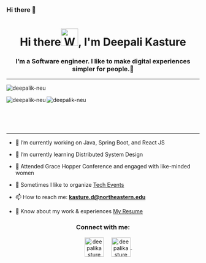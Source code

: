 ### Hi there 👋
<h1 align="center">Hi there<img src="https://raw.githubusercontent.com/nixin72/nixin72/master/wave.gif" 
         alt="Waving hand animated gif"
         height="45"
         width="45" />, I'm Deepali Kasture</h1>
         <h3 align="center">I’m a Software engineer. I like to make digital experiences simpler for people.💜</h3>
<hr>
<p align="left"> <img src="https://komarev.com/ghpvc/?username=deepalik-neu&label=Profile%20views&color=blueviolet&style=flat" alt="deepalik-neu" /> </p>
<p>

</p>

<p>
         <img align="left" src="https://github-readme-stats.vercel.app/api/top-langs/?username=deepalik-neu&hide=Gherkin&theme=radical" alt="deepalik-neu" />
</p>
<p>
         <img align="center" src="https://github-readme-stats.vercel.app/api?username=deepalik-neu&count_private=true&theme=radical" alt="deepalik-neu" />
</p>
<br/>
<br/>
<br/>
<hr>

- 🔭 I’m currently working on Java, Spring Boot, and React JS

- 🌱 I’m currently learning Distributed System Design

- 👯 Attended Grace Hopper Conference and engaged with like-minded women

- 📝 Sometimes I like to organize [Tech Events](https://www.linkedin.com/feed/update/urn:li:activity:7115558902514999296/)

- 📫 How to reach me: **kasture.d@northeastern.edu**

- 📄 Know about my work & experiences [My Resume](https://docs.google.com/document/d/19lBbRiqidgBR203CS39OpCyAdFMyFdWT2cJDTA27dyY/edit?usp=sharing)


<h3 align="center">Connect with me:</h3>
<p align="center">
&nbsp;&nbsp;&nbsp;&nbsp;&nbsp;&nbsp;&nbsp;&nbsp;&nbsp;
<a href="https://www.linkedin.com/in/deepalikasture/" target="blank"><img align="center" src="https://img.icons8.com/color/2x/linkedin.png" alt="deepalikasture" height="50" width="50" /></a>&nbsp;&nbsp;&nbsp;&nbsp;
<a href="https://linktr.ee/deepalikasture" target="blank"><img align="center" src="https://img.icons8.com/color/2x/linktree.png" alt="deepalikasture" height="50" width="50" />
</a> &nbsp;&nbsp;&nbsp;

</p>
<!--
**deepalik-neu/deepalik-neu** is a ✨ _special_ ✨ repository because its `README.md` (this file) appears on your GitHub profile.

Here are some ideas to get you started:

- 🔭 I’m currently working on ...
- 🌱 I’m currently learning ...
- 👯 I’m looking to collaborate on ...
- 🤔 I’m looking for help with ...
- 💬 Ask me about ...
- 📫 How to reach me: ...
- 😄 Pronouns: ...
- ⚡ Fun fact: ...
-->
